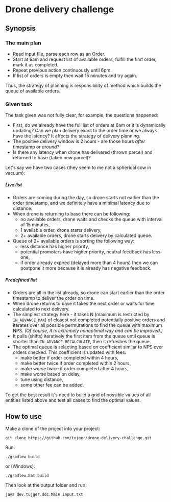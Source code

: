 # Drone delivery challenge

## Synopsis

### The main plan

- Read input file, parse each row as an Order.
- Start at 6am and request list of available orders, fulfill the first order, mark it as completed.
- Repeat previous action continuously until 6pm.
- If list of orders is empty then wait 15 minutes and try again.

Thus, the strategy of planning is responsibility of method which builds the queue of available orders.

### Given task

The task given was not fully clear, for example, the questions happened:

- First, do we already have the full list of orders at 6am or it is dynamically updating? Can we plan delivery exact to the order time or we always have the latency? It affects the strategy of delivery planning.
- The positive delivery window is 2 hours - are those hours *after* timestamp or *around*?
- Is there any latency when drone has delivered (thrown parcel) and returned to base (taken new parcel)?

Let's say we have two cases (they seem to me not a spherical cow in vacuum):

##### Live list

- Orders are coming during the day, so drone starts not earlier than the order timestamp, and we definitely have a minimal latency due to distance.
- When drone is returning to base there can be following:
  - no available orders, drone waits and checks the queue with interval of 15 minutes,
  - 1 available order, drone starts delivery,
  - 2+ available orders, drone starts delivery by calculated queue.
- Queue of 2+ available orders is sorting the following way:
  - less distance has higher priority,
  - potential promoters have higher priority, neutral feedback has less one,
  - if order already expired (delayed more than 4 hours) then we can postpone it more because it is already has negative feedback.

##### Predefined list

- Orders are all in the list already, so drone can start earlier than the order timestamp to deliver the order on time.
- When drone returns to base it takes the next order or waits for time calculated to next delivery.
- The simplest strategy here - it takes N (maximum is restricted by `IN_ADVANCE_MAX`) of closest not completed potentially positive orders and iterates over all possible permutations to find the queue with maximum NPS. _(Of course, it is extremely nonoptimal way and can be improved.)_
- It pulls (shifts) iteratively the first item from the queue until queue is shorter than `IN_ADVANCE_RECALCULATE`, then it refreshes the queue.
- The optimal queue is selecting based on coefficient similar to NPS over orders checked. This coefficient is updated with fees:
    - make better if order completed within 4 hours,
    - make better twice if order completed within 2 hours,
    - make worse twice if order completed after 4 hours,
    - make worse based on delay,
    - tune using distance,
    - some other fee can be added.
   
To get the best result it's need to build a grid of possible values of all entities listed above and test all cases to find the optimal values.  

## How to use

Make a clone of the project into your project:

    git clone https://github.com/tujger/drone-delivery-challenge.git

Run:

    ./gradlew build
    
or (Windows):
    
    ./gradlew.bat build
    
Then look at the output folder and run:

    java dev.tujger.ddc.Main input.txt


    